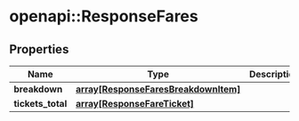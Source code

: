 # openapi::ResponseFares

## Properties
Name | Type | Description | Notes
------------ | ------------- | ------------- | -------------
**breakdown** | [**array[ResponseFaresBreakdownItem]**](ResponseFaresBreakdownItem.md) |  | 
**tickets_total** | [**array[ResponseFareTicket]**](ResponseFareTicket.md) |  | 


